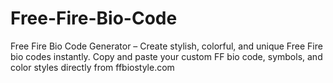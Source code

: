 # Free-Fire-Bio-Code
Free Fire Bio Code Generator – Create stylish, colorful, and unique Free Fire bio codes instantly. Copy and paste your custom FF bio code, symbols, and color styles directly from ffbiostyle.com
